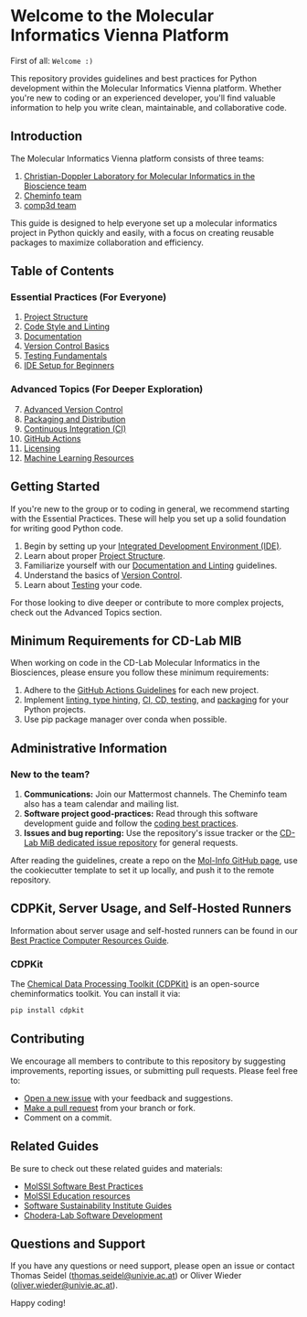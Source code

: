 # Welcome to the Molecular Informatics Vienna Platform

First of all: `Welcome :)`

This repository provides guidelines and best practices for Python development within the Molecular Informatics Vienna platform. Whether you're new to coding or an experienced developer, you'll find valuable information to help you write clean, maintainable, and collaborative code.

## Introduction

The Molecular Informatics Vienna platform consists of three teams:
1. [Christian-Doppler Laboratory for Molecular Informatics in the Bioscience team](https://cdlab-mib.univie.ac.at/)
2. [Cheminfo team](https://cheminfo.univie.ac.at/home/)
3. [comp3d team](https://comp3d.univie.ac.at/)

This guide is designed to help everyone set up a molecular informatics project in Python quickly and easily, with a focus on creating reusable packages to maximize collaboration and efficiency.

## Table of Contents

### Essential Practices (For Everyone)
1. [Project Structure](./PROJECT_STRUCTURE.md)
2. [Code Style and Linting](./DOCUMENTATION.md#linting)
3. [Documentation](./DOCUMENTATION.md)
4. [Version Control Basics](./VERSION_CONTROL.md)
5. [Testing Fundamentals](./CI_CD_TEST.md#testing)
6. [IDE Setup for Beginners](./IDE.md)

### Advanced Topics (For Deeper Exploration)
7. [Advanced Version Control](./VERSION_CONTROL.md)
8. [Packaging and Distribution](./PACKAGING.md)
9. [Continuous Integration (CI)](./CI_CD_TEST.md)
10. [GitHub Actions](./GITHUB_ACTIONS.md)
11. [Licensing](./LICENCING.md)
12. [Machine Learning Resources](./ML.md)

## Getting Started

If you're new to the group or to coding in general, we recommend starting with the Essential Practices. These will help you set up a solid foundation for writing good Python code.

1. Begin by setting up your [Integrated Development Environment (IDE)](./IDE.md).
2. Learn about proper [Project Structure](./PROJECT_STRUCTURE.md).
3. Familiarize yourself with our [Documentation and Linting](./DOCUMENTATION.md) guidelines.
4. Understand the basics of [Version Control](./VERSION_CONTROL.md).
5. Learn about [Testing](./CI_CD_TEST.md#testing) your code.

For those looking to dive deeper or contribute to more complex projects, check out the Advanced Topics section.

## Minimum Requirements for CD-Lab MIB

When working on code in the CD-Lab Molecular Informatics in the Biosciences, please ensure you follow these minimum requirements:

1. Adhere to the [GitHub Actions Guidelines](./GITHUB_ACTIONS.md) for each new project.
2. Implement [linting, type hinting](./LINTING.md), [CI, CD, testing](./CI_CD_TEST.md), and [packaging](./PACKAGING.md) for your Python projects.
3. Use pip package manager over conda when possible.

## Administrative Information

### New to the team?

1. **Communications:** Join our Mattermost channels. The Cheminfo team also has a team calendar and mailing list.
2. **Software project good-practices:** Read through this software development guide and follow the [coding best practices](./BEST_PRACTICE.md).
3. **Issues and bug reporting:** Use the repository's issue tracker or the [CD-Lab MiB dedicated issue repository](https://github.com/molinfo-vienna/cd_mib_open_issues) for general requests.

After reading the guidelines, create a repo on the [Mol-Info GitHub page](https://github.com/organizations/molinfo-vienna/repositories/new), use the cookiecutter template to set it up locally, and push it to the remote repository.

## CDPKit, Server Usage, and Self-Hosted Runners

Information about server usage and self-hosted runners can be found in our [Best Practice Computer Resources Guide](https://wiki.univie.ac.at/display/ChemInfo/Best+Pracitice+Computer+Resources+Guide).

### CDPKit

The [Chemical Data Processing Toolkit (CDPKit)](https://github.com/molinfo-vienna/CDPKit) is an open-source cheminformatics toolkit. You can install it via:

```bash
pip install cdpkit
```

## Contributing

We encourage all members to contribute to this repository by suggesting improvements, reporting issues, or submitting pull requests. Please feel free to:

- [Open a new issue](https://github.com/molinfo-vienna/software-development/issues/new) with your feedback and suggestions.
- [Make a pull request](https://github.com/molinfo-vienna/software-development/compare) from your branch or fork.
- Comment on a commit.

## Related Guides

Be sure to check out these related guides and materials:
- [MolSSI Software Best Practices](https://molssi.org/education/best-practices/)
- [MolSSI Education resources](https://molssi-education.github.io/resources.html)
- [Software Sustainability Institute Guides](https://software.ac.uk/resources/guides)
- [Chodera-Lab Software Development](https://github.com/choderalab/software-development/blob/master/README.md)

## Questions and Support

If you have any questions or need support, please open an issue or contact Thomas Seidel (thomas.seidel@univie.ac.at) or Oliver Wieder (oliver.wieder@univie.ac.at).

Happy coding!